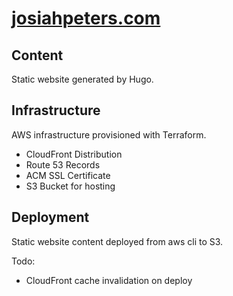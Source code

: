 # [josiahpeters.com](https://josiahpeters.com)

## Content
Static website generated by Hugo.

## Infrastructure

AWS infrastructure provisioned with Terraform.
* CloudFront Distribution
* Route 53 Records
* ACM SSL Certificate
* S3 Bucket for hosting

## Deployment
Static website content deployed from aws cli to S3.

Todo:
* CloudFront cache invalidation on deploy